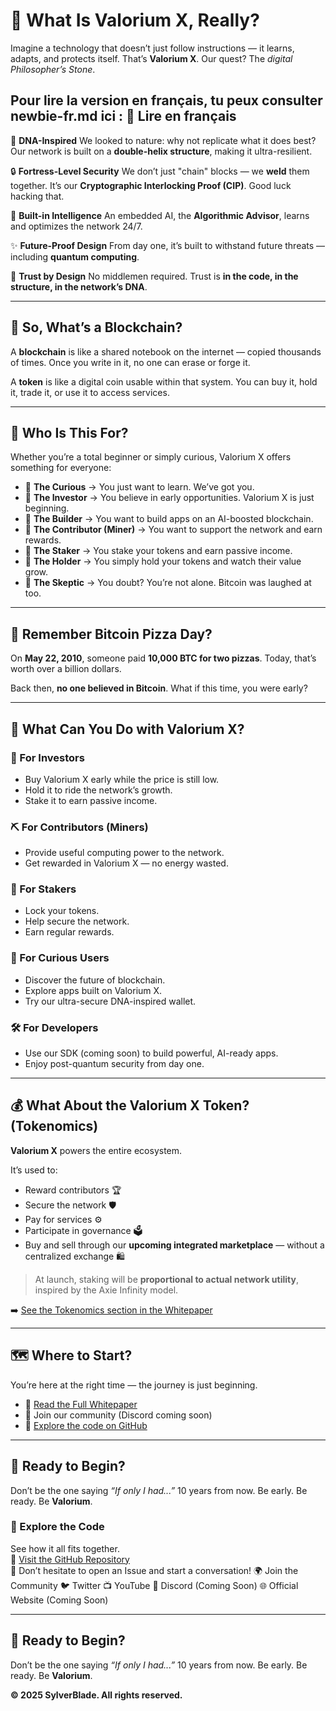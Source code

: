 # 🤔 What Is Valorium X, Really?

Imagine a technology that doesn’t just follow instructions — it learns, adapts, and protects itself. That’s **Valorium X**.
Our quest? The *digital Philosopher’s Stone*.

Pour lire la version en français, tu peux consulter newbie-fr.md ici : 🔗 Lire en français
---

🧬 **DNA-Inspired**
We looked to nature: why not replicate what it does best?
Our network is built on a **double-helix structure**, making it ultra-resilient.

🔒 **Fortress-Level Security**
We don’t just "chain" blocks — we **weld** them together.
It’s our **Cryptographic Interlocking Proof (CIP)**. Good luck hacking that.

🧠 **Built-in Intelligence**
An embedded AI, the **Algorithmic Advisor**, learns and optimizes the network 24/7.

✨ **Future-Proof Design**
From day one, it’s built to withstand future threats — including **quantum computing**.

🤝 **Trust by Design**
No middlemen required. Trust is **in the code, in the structure, in the network’s DNA**.

---

## 🧠 So, What’s a Blockchain?

A **blockchain** is like a shared notebook on the internet — copied thousands of times.
Once you write in it, no one can erase or forge it.

A **token** is like a digital coin usable within that system.
You can buy it, hold it, trade it, or use it to access services.

---

## 🎯 Who Is This For?

Whether you’re a total beginner or simply curious, Valorium X offers something for everyone:

* 🧠 **The Curious** → You just want to learn. We’ve got you.
* 💸 **The Investor** → You believe in early opportunities. Valorium X is just beginning.
* 🔧 **The Builder** → You want to build apps on an AI-boosted blockchain.
* 🔌 **The Contributor (Miner)** → You want to support the network and earn rewards.
* 🔐 **The Staker** → You stake your tokens and earn passive income.
* 🧾 **The Holder** → You simply hold your tokens and watch their value grow.
* 🤨 **The Skeptic** → You doubt? You’re not alone. Bitcoin was laughed at too.

---

## 🍕 Remember Bitcoin Pizza Day?

On **May 22, 2010**, someone paid **10,000 BTC for two pizzas**.
Today, that’s worth over a billion dollars.

Back then, **no one believed in Bitcoin**.
What if this time, you were early?

---

## 🧭 What Can You Do with Valorium X?

### 💸 For Investors

* Buy Valorium X early while the price is still low.
* Hold it to ride the network’s growth.
* Stake it to earn passive income.

### ⛏️ For Contributors (Miners)

* Provide useful computing power to the network.
* Get rewarded in Valorium X — no energy wasted.

### 🔐 For Stakers

* Lock your tokens.
* Help secure the network.
* Earn regular rewards.

### 👥 For Curious Users

* Discover the future of blockchain.
* Explore apps built on Valorium X.
* Try our ultra-secure DNA-inspired wallet.

### 🛠️ For Developers

* Use our SDK (coming soon) to build powerful, AI-ready apps.
* Enjoy post-quantum security from day one.

---

## 💰 What About the Valorium X Token? (Tokenomics)

**Valorium X** powers the entire ecosystem.

It’s used to:

* Reward contributors 🏆
* Secure the network 🛡️
* Pay for services ⚙️
* Participate in governance 🗳️
* Buy and sell through our **upcoming integrated marketplace** — without a centralized exchange 🛍️

> At launch, staking will be **proportional to actual network utility**, inspired by the Axie Infinity model.

➡️ [See the Tokenomics section in the Whitepaper](https://github.com/SylverbladeX/ValoriumX/blob/main/whitepapers/whitepaper.md#tokenomics)

---

## 🗺️ Where to Start?

You’re here at the right time — the journey is just beginning.

* 📖 [Read the Full Whitepaper](https://github.com/SylverbladeX/ValoriumX/blob/main/whitepapers/whitepaper.md)
* 💬 Join our community (Discord coming soon)
* 🧩 [Explore the code on GitHub](https://github.com/SylverbladeX/ValoriumX)

---

## 🚀 Ready to Begin?

Don’t be the one saying *“If only I had...”* 10 years from now.
Be early. Be ready. Be **Valorium**.

### 🧬 Explore the Code  
See how it all fits together.  
🧩 [Visit the GitHub Repository](https://github.com/SylverbladeX/ValoriumX)  
💬 Don’t hesitate to open an Issue and start a conversation!
🌍 Join the Community
🐦 Twitter
📺 YouTube
💬 Discord (Coming Soon)
🌐 Official Website (Coming Soon)

---


## 🚀 Ready to Begin?

Don’t be the one saying *“If only I had...”* 10 years from now.
Be early. Be ready. Be **Valorium**.

**© 2025 SylverBlade. All rights reserved.**
